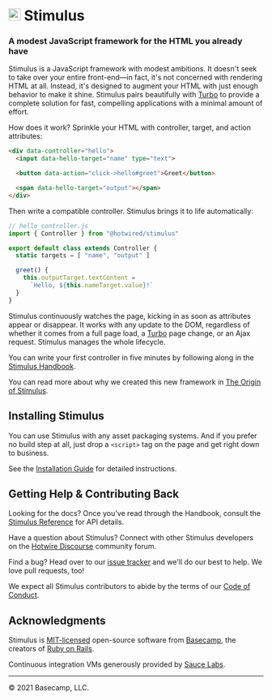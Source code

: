 # <img src="assets/logo.svg?sanitize=true" width="24" height="24" alt="Stimulus"> Stimulus

### A modest JavaScript framework for the HTML you already have

Stimulus is a JavaScript framework with modest ambitions. It doesn't seek to take over your entire front-end—in fact, it's not concerned with rendering HTML at all. Instead, it's designed to augment your HTML with just enough behavior to make it shine. Stimulus pairs beautifully with [Turbo](https://turbo.hotwired.dev) to provide a complete solution for fast, compelling applications with a minimal amount of effort.

How does it work? Sprinkle your HTML with controller, target, and action attributes:

```html
<div data-controller="hello">
  <input data-hello-target="name" type="text">

  <button data-action="click->hello#greet">Greet</button>

  <span data-hello-target="output"></span>
</div>
```

Then write a compatible controller. Stimulus brings it to life automatically:

```js
// hello_controller.js
import { Controller } from "@hotwired/stimulus"

export default class extends Controller {
  static targets = [ "name", "output" ]

  greet() {
    this.outputTarget.textContent =
      `Hello, ${this.nameTarget.value}!`
  }
}
```

Stimulus continuously watches the page, kicking in as soon as attributes appear or disappear. It works with any update to the DOM, regardless of whether it comes from a full page load, a [Turbo](https://turbo.hotwired.dev) page change, or an Ajax request. Stimulus manages the whole lifecycle.

You can write your first controller in five minutes by following along in the [Stimulus Handbook](https://stimulus.hotwired.dev/handbook/introduction).

You can read more about why we created this new framework in [The Origin of Stimulus](https://stimulus.hotwired.dev/handbook/origin).

## Installing Stimulus

You can use Stimulus with any asset packaging systems. And if you prefer no build step at all, just drop a `<script>` tag on the page and get right down to business.

See the [Installation Guide](https://stimulus.hotwired.dev/handbook/installing) for detailed instructions.

## Getting Help & Contributing Back

Looking for the docs? Once you've read through the Handbook, consult the [Stimulus Reference](https://stimulus.hotwired.dev/reference/controllers) for API details.

Have a question about Stimulus? Connect with other Stimulus developers on the [Hotwire Discourse](https://discuss.hotwired.dev/) community forum.

Find a bug? Head over to our [issue tracker](https://github.com/hotwired/stimulus/issues) and we'll do our best to help. We love pull requests, too!

We expect all Stimulus contributors to abide by the terms of our [Code of Conduct](CODE_OF_CONDUCT.md).

## Acknowledgments

Stimulus is [MIT-licensed](LICENSE.md) open-source software from [Basecamp](https://basecamp.com/), the creators of [Ruby on Rails](http://rubyonrails.org).

Continuous integration VMs generously provided by [Sauce Labs](https://saucelabs.com/open-source).

---

© 2021 Basecamp, LLC.

